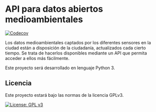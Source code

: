 # API para datos abiertos medioambientales

<div align="left">
  <a href="https://codecov.io/gh/API-Medioambiental/ProyectoCursoTDD">
     <img src="https://codecov.io/gh/API-Medioambiental/ProyectoCursoTDD/branch/master/graphs/badge.svg" alt="Codecov" />
  </a>
</div> 

Los datos medioambientales captados por los diferentes sensores en la ciudad están a disposición de la ciudadanía, actualizados cada cierto tiempo. Se trata de hacerlos disponibles mediante un API que permita acceder a ellos más fácilmente.

Este proyecto será desarrollado en lenguaje Python 3.

## Licencia

Este proyecto estará bajo las normas de la licencia GPLv3.

[![License: GPL v3](https://img.shields.io/badge/License-GPLv3-blue.svg)](https://www.gnu.org/licenses/gpl-3.0)
